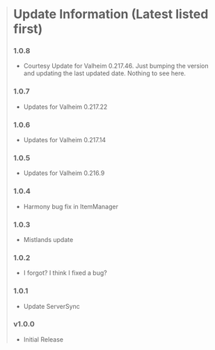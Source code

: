 > # Update Information (Latest listed first)
> ### 1.0.8
> - Courtesy Update for Valheim 0.217.46. Just bumping the version and updating the last updated date. Nothing to see here.
> ### 1.0.7
> - Updates for Valheim 0.217.22
> ### 1.0.6
> - Updates for Valheim 0.217.14
> ### 1.0.5
> - Updates for Valheim 0.216.9
> ### 1.0.4
> - Harmony bug fix in ItemManager
> ### 1.0.3
> - Mistlands update
> ### 1.0.2
> - I forgot? I think I fixed a bug?
> ### 1.0.1
> - Update ServerSync
> ### v1.0.0
> - Initial Release